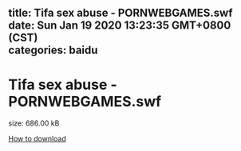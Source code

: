 
title: Tifa sex abuse - PORNWEBGAMES.swf
date: Sun Jan 19 2020 13:23:35 GMT+0800 (CST)    
categories: baidu
---

# Tifa sex abuse - PORNWEBGAMES.swf
size: 686.00 kB
 
 

[How to download](https://bpcam.bemobtrk.com/go/2ceec3aa-1ca2-46d6-b9ff-aaa5c184517c?jno=357)